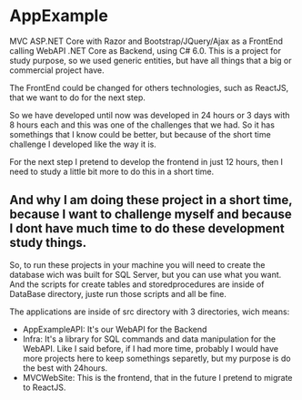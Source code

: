 # AppExample
 MVC ASP.NET Core with Razor and Bootstrap/JQuery/Ajax as a FrontEnd calling WebAPI .NET Core as Backend, using C# 6.0.
 This is a project for study purpose, so we used generic entities, but have all things that a big or commercial project have.

The FrontEnd could be changed for others technologies, such as ReactJS, that we want to do for the next step. 

So we have developed until now was developed in 24 hours or 3 days with 8 hours each and this was one of the challenges that we had. So it has somethings that I know could be better, but because of the short time challenge I developed like the way it is.

For the next step I pretend to develop the frontend in just 12 hours, then I need to study a little bit more to do this in a short time.

And why I am doing these project in a short time, because I want to challenge myself and because I dont have much time to do these development study things.
--

So, to run these projects in your machine you will need to create the database wich was built for SQL Server, but you can use what you want. And the scripts for create tables and storedprocedures are inside of DataBase directory, juste run those scripts and all be fine. 

The applications are inside of src directory with 3 directories, wich means:
- AppExampleAPI: It's our WebAPI for the Backend
- Infra: It's a library for SQL commands and data manipulation for the WebAPI. Like I said before, if I had more time, probably I would have more projects here to keep somethings separetly, but my purpose is do the best with 24hours. 
- MVCWebSite: This is the frontend, that in the future I pretend to migrate to ReactJS.  
